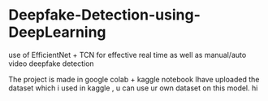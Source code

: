 # Deepfake-Detection-using-DeepLearning
use of EfficientNet + TCN for effective real time as well as manual/auto video deepfake detection 

The project is made in google colab + kaggle notebook
Ihave uploaded the dataset which i used in kaggle , u can use ur own dataset on this model.
hi
